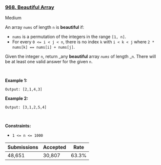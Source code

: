 ### [968. Beautiful Array](https://leetcode.com/problems/beautiful-array/)

Medium

An array `` nums `` of length `` n `` is __beautiful__ if:

*   `` nums `` is a permutation of the integers in the range `` [1, n] ``.
*   For every `` 0 <= i < j < n ``, there is no index `` k `` with `` i < k < j `` where `` 2 * nums[k] == nums[i] + nums[j] ``.

Given the integer `` n ``, return _any __beautiful__ array _`` nums ``_ of length _`` n ``. There will be at least one valid answer for the given `` n ``.

 

__Example 1:__

```Input: n = 4
Output: [2,1,4,3]
```

__Example 2:__

```Input: n = 5
Output: [3,1,2,5,4]
```

 

__Constraints:__

*   `` 1 <= n <= 1000 ``

| Submissions    | Accepted     | Rate   |
| -------------- | ------------ | ------ |
| 48,651 | 30,807 | 63.3% |